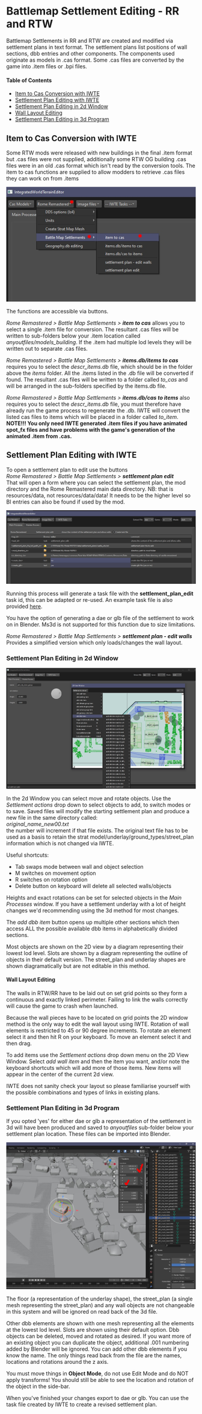 # Battlemap Settlement Editing - RR and RTW

Battlemap Settlements in RR and RTW are created and modified via settlement plans in text format.  The settlement plans list positions of wall sections, dbb entries and other components.  The components used originate as models in .cas format. Some .cas files are converted by the game into .item files or .bpi files.

#### Table of Contents
* [Item to Cas Conversion with IWTE](#item-to-cas-conversion-with-iwte)
* [Settlement Plan Editing with IWTE](#settlement-plan-editing-with-iwte)
* [Settlement Plan Editing in 2d Window](#settlement-plan-editing-in-2d-window)
 * [Wall Layout Editing](#wall-layout-editing)
* [Settlement Plan Editing in 3d Program](#settlement-plan-editing-in-3d-program)

## Item to Cas Conversion with IWTE

Some RTW mods were released with new buildings in the final .item format but .cas files were not supplied, additionally some RTW OG building .cas files were in an old .cas format which isn't read by the conversion tools.  The item to cas functions are supplied to allow modders to retrieve .cas files they can work on from .items

![image](../IWTEgithub_images/item-to-cas.jpg)

The functions are accessible via buttons.

*Rome Remastered > Battle Map Settlements > **item to cas*** allows you to select a single .item file for conversion.  The resultant .cas files will be written to sub-folders below your .item location called *anyoutfiles/models_building*. If the .item had multiple lod levels they will be written out to separate .cas files.

*Rome Remastered > Battle Map Settlements > **items.db/items to cas*** requires you to select the *descr_items.db* file, which should be in the folder above the *items* folder.  All the .items listed in the .db file will be converted if found. The resultant .cas files will be written to a folder called *to_cas* and will be arranged in the sub-folders specified by the items.db file.

*Rome Remastered > Battle Map Settlements > **items.db/cas to items*** also requires you to select the *descr_items.db* file, you must therefore have already run the game process to regenerate the .db.  IWTE will convert the listed cas files to items which will be placed in a folder called *to_item*.   **NOTE!!!  You only need IWTE generated .item files if you have animated spot_fx files and have problems with the game's generation of the animated .item from .cas.**

## Settlement Plan Editing with IWTE

To open a settlement plan to edit use the buttons\
*Rome Remastered > Battle Map Settlements > **settlement plan edit***\
That will open a form where you can select the settlement plan, the mod directory and the Rome Remastered main data directory. NB: that is resources/data, not resources/data/data!  It needs to be the higher level so BI entries can also be found if used by the mod. 

![image](../IWTEgithub_images/settlement-plan-edit.jpg)

Running this process will generate a task file with the **settlement_plan_edit** task id, this can be adapted or re-used. An example task file is also provided [here](../task_file_examples/RR_SETTLEMENT_plan_edit_task.txt).  

You have the option of generating a dae or glb file of the settlement to work on in Blender.  Ms3d is not supported for this function due to size limitations.

*Rome Remastered > Battle Map Settlements > **settlement plan - edit walls***\
Provides a simplified version which only loads/changes the wall layout.

### Settlement Plan Editing in 2d Window

![image](../IWTEgithub_images/settlement-plan-edit-2d.jpg)

In the 2d Window you can select move and rotate objects. Use the *Settlement actions* drop down to select objects to add, to switch modes or to save.  Saved files will modify the starting settlement plan and produce a new file in the same directory called:\
*original_name_new00.txt*\
the number will increment if that file exists. The original text file has to be used as a basis to retain the strat model/underlay/ground_types/street_plan information which is not changed via IWTE.

Useful shortcuts:
* Tab swaps mode between wall and object selection
* M switches on movement option
* R switches on rotation option
* Delete button on keyboard will delete all selected walls/objects

Heights and exact rotations can be set for selected objects in the *Main Processes* window.  If you have a settlement underlay with a lot of height changes we'd recommending using the 3d method for most changes.

The *add dbb item* button opens up multiple other sections which then access ALL the possible available dbb items in alphabetically divided sections.

Most objects are shown on the 2D view by a diagram representing their lowest lod level. Slots are shown by a diagram representing the outline of objects in their default version.  The street_plan and underlay shapes are shown diagramatically but are not editable in this method.

#### Wall Layout Editing
The walls in RTW/RR have to be laid out on set grid points so they form a continuous and exactly linked perimeter. Failing to link the walls correctly will cause the game to crash when launched.

Because the wall pieces have to be located on grid points the 2D window method is the only way to edit the wall layout using IWTE.  Rotation of wall elements is restricted to 45 or 90 degree increments. To rotate an element select it and then hit R on your keyboard. To move an element select it and then drag.

To add items use the *Settlement actions* drop down menu on the 2D View Window. Select *add wall item* and then the item you want, and/or note the keyboard shortcuts which will add more of those items. New items will appear in the center of the current 2d  view.

IWTE does not sanity check your layout so please familiarise yourself with the possible combinations and types of links in existing plans.

### Settlement Plan Editing in 3d Program

If you opted 'yes' for either dae or glb a representation of the settlement in 3d will have been produced and saved to *anyoutfiles* sub-folder below your settlement plan location.  These files can be imported into Blender.

![image](../IWTEgithub_images/settlement-plan-edit-3d.jpg)

The floor (a representation of the underlay shape), the street_plan (a single mesh representing the street_plan) and any wall objects are not changeable in this system and will be ignored on read back of the 3d file.

Other dbb elements are shown with one mesh representing all the elements at the lowest lod level. Slots are shown using their default option.  Dbb objects can be deleted, moved and rotated as desired. If you want more of an existing object you can duplicate the object, additional .001 numbering added by Blender will be ignored.  You can add other dbb elements if you know the name.  The only things read back from the file are the names, locations and rotations around the z axis.

You must move things in **Object Mode**, do not use Edit Mode and do NOT apply transforms!  You should still be able to see the location and rotation of the object in the side-bar.

When you've finished your changes export to dae or glb.  You can use the task file created by IWTE to create a revised settlement plan.




